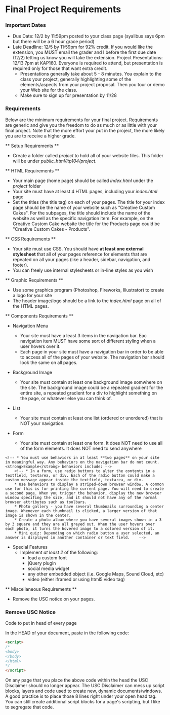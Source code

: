 Final Project Requirements
====================

### Important Dates
* Due Date: 12/2 by 11:59pm posted to your class page (syallbus says 6pm but there will be a 6 hour grace period)
* Late Deadline: 12/5 by 11:59pm for 92% credit. If you would like the extension, you MUST email the grader and I before the first due date (12/2) letting us know you will take the extension. 
Project Presentations: 12/13 7pm at KAP160. Everyone is required to attend, but presentation is required only for those that want extra credit.
	* Presentations generally take about 5 - 8 minutes. You explain to the class your project, generally highlighting some of the elements/aspects from your project proposal. Then you tour or demo your Web site for the class.
	* Make sure to sign up for presentation by 11/28

### Requirements

Below are the minimum requirements for your final project. Requirements are generic and give you the freedom to do as much or as little with your final project. Note that the more effort your put in the project, the more likely you are to receive a higher grade.

** Setup Requirements **
* Create a folder called <em>project</em> to hold all of your website files. This folder will be under <em>public_html/itp104/project</em>.
<!-- * Create a subfolder called images to hold all your image files -->

** HTML Requirements **
* Your main page (home page) should be called <em>index.html</em> under the <em>project</em> folder
* Your site must have at least 4 HTML pages, including your<em> index.html</em> page
* Set the titles (the title tag) on each of your pages. The title for your index page should be the name of your website such as "Creative Custom Cakes". For the subpages, the title should include the name of the website as well as the specific navigation item. For example, on the Creative Custom Cake website the title for the Products page could be "Creative Custom Cakes - Products".

** CSS Requirements ** 
* Your site must use CSS. You should have **at least one external stylesheet** that all of your pages reference for elements that are repeated on all your pages (like a header, sidebar, navigation, and footer). 
* You can freely use internal stylesheets or in-line styles as you wish

** Graphic Requirements **
* Use some graphics program (Photoshop, Fireworks, Illustrator) to create a logo for your site
* The header image/logo should be a link to the <em>index.html</em> page on all of the HTML pages.

** Components Requirements ** 
* Navigation Menu
	* Your site must have a least 3 items in the navigation bar. Eac navigation item MUST have some sort of different styling when a user hovers over it. 
	* Each page in your site must have a navigation bar in order to be able to access all of the pages of your website. The navigation bar should look the same on all pages.

* Background Image
	* Your site must contain at least one background image somwhere on the site. The background image could be a repeated gradient for the entire site, a repeated gradient for a div to highlight something on the page, or whatever else you can think of.
* List
	* Your site must contain at least one list (ordered or unordered) that is NOT your navigation.
* Form
	* Your site must contain at least one form. It does NOT need to use all of the form elements. It does NOT need to send anywhere
<!-- * Behaviors -->
	<!-- * You must use behaviors in at least **two pages** on your site in meaningful way. Any behaviors on the navigation bar do not count. <strong>Example</strong> behaviors include: -->
		<!-- * In a form, use radio buttons to alter the contents in a textfield, textarea, or div. Each of the radio button could make a custom message appear inside the textfield, textarea, or div.
		* Use behaviors to display a striped-down browser window. A common use for this is for printing the current page. You will need to create a second page. When you trigger the behavior, display the new browser window specifing the size, and it should not have any of the normal browser attributes such as toolbars.
		* Photo gallery - you have several thumbnails surrounding a center image. Whenever each thumbnail is clicked, a larger version of that image is shown in the center.
		* Create a photo album where you have several images shown in a 3 by 3 square and they are all greyed out. When the user hovers over each photo, it turns the hovered image to a colored version of it.
		* Mini quiz: Depending on which radio button a user selected, an answer is displayed in another container or text field.    --> 
* Special Features 
	* Implement <em>at least 2</em> of the following: 
		* load a custom font
		* jQuery plugin
		* social media widget
		* any other embedded object (i.e. Google Maps, Sound Cloud, etc)
		* video (either iframed or using html5 video tag)

** Miscellaneous Requirements **
* Remove the USC notice on your pages.

### Remove USC Notice

Code to put in head of every page

In the HEAD of your document, paste in the following code: 

```html
<script>
/*
<body>
</body>
</html>
*/
</script>
```

On any page that you place the above code within the head the USC Disclaimer should no longer appear. The USC Disclaimer can mess up script blocks, layers and code used to create new, dynamic documents/windows. A good practice is to place those 8 lines right under your open head tag. You can still create additional script blocks for a page's scripting, but I like to segregate that code.
